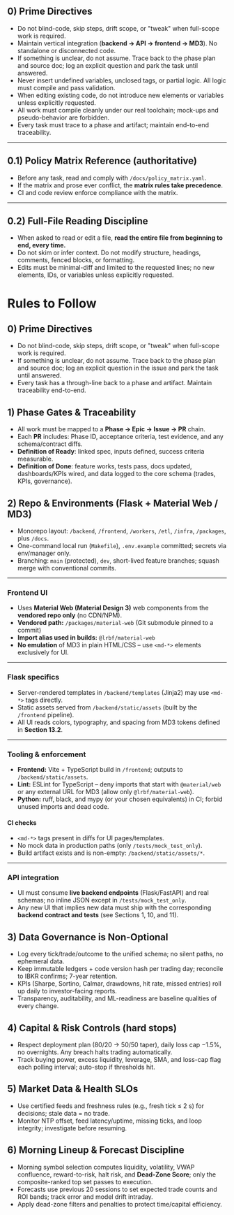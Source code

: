 ## 0) Prime Directives

- Do not blind-code, skip steps, drift scope, or "tweak" when full-scope work is required.  
- Maintain vertical integration (**backend → API → frontend → MD3**). No standalone or disconnected code.  
- If something is unclear, do not assume. Trace back to the phase plan and source doc; log an explicit question and park the task until answered.  
- Never insert undefined variables, unclosed tags, or partial logic. All logic must compile and pass validation.  
- When editing existing code, do not introduce new elements or variables unless explicitly requested.  
- All work must compile cleanly under our real toolchain; mock-ups and pseudo-behavior are forbidden.  
- Every task must trace to a phase and artifact; maintain end-to-end traceability.  

---

## 0.1) Policy Matrix Reference (authoritative)

- Before any task, read and comply with `/docs/policy_matrix.yaml`.  
- If the matrix and prose ever conflict, the **matrix rules take precedence**.  
- CI and code review enforce compliance with the matrix.  

---

## 0.2) Full-File Reading Discipline

- When asked to read or edit a file, **read the entire file from beginning to end, every time.**  
- Do not skim or infer context. Do not modify structure, headings, comments, fenced blocks, or formatting.  
- Edits must be minimal-diff and limited to the requested lines; no new elements, IDs, or variables unless explicitly requested.  


# Rules to Follow

## 0) Prime Directives

* Do not blind-code, skip steps, drift scope, or "tweak" when full-scope work is required.
* If something is unclear, do not assume. Trace back to the phase plan and source doc; log an explicit question in the issue and park the task until answered.
* Every task has a through-line back to a phase and artifact. Maintain traceability end-to-end.

## 1) Phase Gates & Traceability

* All work must be mapped to a **Phase → Epic → Issue → PR** chain.
* Each **PR** includes: Phase ID, acceptance criteria, test evidence, and any schema/contract diffs.
* **Definition of Ready**: linked spec, inputs defined, success criteria measurable.
* **Definition of Done**: feature works, tests pass, docs updated, dashboards/KPIs wired, and data logged to the core schema (trades, KPIs, governance).

## 2) Repo & Environments (Flask + Material Web / MD3)

- Monorepo layout: `/backend`, `/frontend`, `/workers`, `/etl`, `/infra`, `/packages`, plus `/docs`.  
- One-command local run (`Makefile`), `.env.example` committed; secrets via env/manager only.  
- Branching: `main` (protected), `dev`, short-lived feature branches; squash merge with conventional commits.  

---

### Frontend UI
- Uses **Material Web (Material Design 3)** web components from the **vendored repo only** (no CDN/NPM).  
- **Vendored path:** `/packages/material-web` (Git submodule pinned to a commit)  
- **Import alias used in builds:** `@lrbf/material-web`  
- **No emulation** of MD3 in plain HTML/CSS – use `<md-*>` elements exclusively for UI.

---

### Flask specifics
- Server-rendered templates in `/backend/templates` (Jinja2) may use `<md-*>` tags directly.  
- Static assets served from `/backend/static/assets` (built by the `/frontend` pipeline).  
- All UI reads colors, typography, and spacing from MD3 tokens defined in **Section 13.2**.

---

### Tooling & enforcement
- **Frontend:** Vite + TypeScript build in `/frontend`; outputs to `/backend/static/assets`.  
- **Lint:** ESLint for TypeScript – deny imports that start with `@material/web` or any external URL for MD3 (allow only `@lrbf/material-web`).  
- **Python:** ruff, black, and mypy (or your chosen equivalents) in CI; forbid unused imports and dead code.  

#### CI checks
- `<md-*>` tags present in diffs for UI pages/templates.  
- No mock data in production paths (only `/tests/mock_test_only`).  
- Build artifact exists and is non-empty: `/backend/static/assets/*`.

---

### API integration
- UI must consume **live backend endpoints** (Flask/FastAPI) and real schemas; no inline JSON except in `/tests/mock_test_only`.  
- Any new UI that implies new data must ship with the corresponding **backend contract and tests** (see Sections 1, 10, and 11).


## 3) Data Governance is Non-Optional

* Log every tick/trade/outcome to the unified schema; no silent paths, no ephemeral data.
* Keep immutable ledgers + code version hash per trading day; reconcile to IBKR confirms; 7-year retention.
* KPIs (Sharpe, Sortino, Calmar, drawdowns, hit rate, missed entries) roll up daily to investor-facing reports.
* Transparency, auditability, and ML-readiness are baseline qualities of every change.

## 4) Capital & Risk Controls (hard stops)

* Respect deployment plan (80/20 → 50/50 taper), daily loss cap −1.5%, no overnights. Any breach halts trading automatically.
* Track buying power, excess liquidity, leverage, SMA, and loss-cap flag each polling interval; auto-stop if thresholds hit.

## 5) Market Data & Health SLOs

* Use certified feeds and freshness rules (e.g., fresh tick ≤ 2 s) for decisions; stale data = no trade.
* Monitor NTP offset, feed latency/uptime, missing ticks, and loop integrity; investigate before resuming.

## 6) Morning Lineup & Forecast Discipline

* Morning symbol selection computes liquidity, volatility, VWAP confluence, reward-to-risk, halt risk, and **Dead-Zone Score**; only the composite-ranked top set passes to execution.
* Forecasts use previous 20 sessions to set expected trade counts and ROI bands; track error and model drift intraday.
* Apply dead-zone filters and penalties to protect time/capital efficiency.
